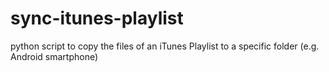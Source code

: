 sync-itunes-playlist
====================

python script to copy the files of an iTunes Playlist to a specific folder (e.g. Android smartphone)